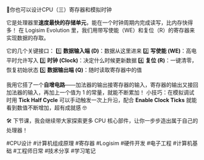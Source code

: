 🌟你也可以设计CPU（三）寄存器和模拟时钟

它是处理器里**速度最快的存储单元**，能在一个时钟周期内完成读写，比内存快得多！
 在 Logisim Evolution 里，我们用带写使能（WE）和复位（R）的寄存器来实现数据的存取。

它的几个关键接口：
 1️⃣ **数据输入端 (D)**：数据从这里进来
 2️⃣ **写使能 (WE)**：高电平时允许写入
 3️⃣ **时钟 (Clock)**：决定什么时候更新数据
 4️⃣ **复位 (R)**：一键清零，恢复初始状态
 5️⃣ **数据输出端 (Q)**：随时读取寄存器中的值

我用它搭了一个**自增电路**——加法器的输出接寄存器的输入，寄存器的输出又接回加法器的输入，再加上一个值为 1 的常量，就能不断累加！
 小技巧：在模拟调试时用 **Tick Half Cycle** 可以手动触发一次上升沿，配合 **Enable Clock Ticks** 就能看到数值不断增加，超有成就感 🤓

🛠 下节课，我会继续带大家探索更多 CPU 核心部件，让你一步步造出属于自己的处理器！

\#CPU设计 #计算机组成原理 #寄存器 #Logisim #硬件开发 #电子工程 #计算机基础 #工程师日常 #技术分享 #学习笔记